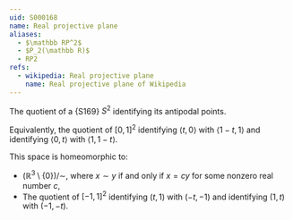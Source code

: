 ```yaml
---
uid: S000168
name: Real projective plane
aliases:
  - $\mathbb RP^2$
  - $P_2(\mathbb R)$
  - RP2
refs:
  - wikipedia: Real projective plane
    name: Real projective plane of Wikipedia
---
```


The quotient of a {S169} $S^2$ identifying its antipodal points.

Equivalently, the quotient of $[0,1]^2$ identifying $\langle t,0\rangle$ with $\langle 1-t,1\rangle$ and identifying $\langle 0,t\rangle$ with $\langle 1,1-t\rangle$.

This space is homeomorphic to:
- $\left( \mathbb R^3 \setminus \{0\} \right) / \sim$, where $x \sim y$ if and only if $x = c y$ for some nonzero real number $c$,
- The quotient of $\left[ -1, 1 \right]^2$ identifying $(t, 1)$ with $(-t, -1)$ and identifying $(1, t)$ with $(-1, -t)$.
